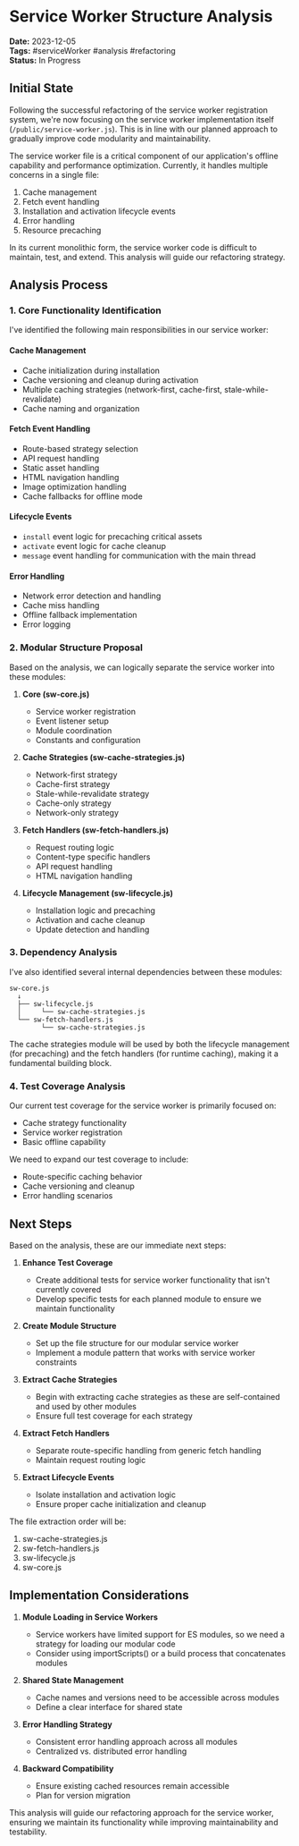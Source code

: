 # Service Worker Structure Analysis

**Date:** 2023-12-05  
**Tags:** #serviceWorker #analysis #refactoring  
**Status:** In Progress  

## Initial State

Following the successful refactoring of the service worker registration system, we're now focusing on the service worker implementation itself (`/public/service-worker.js`). This is in line with our planned approach to gradually improve code modularity and maintainability.

The service worker file is a critical component of our application's offline capability and performance optimization. Currently, it handles multiple concerns in a single file:

1. Cache management
2. Fetch event handling
3. Installation and activation lifecycle events
4. Error handling
5. Resource precaching

In its current monolithic form, the service worker code is difficult to maintain, test, and extend. This analysis will guide our refactoring strategy.

## Analysis Process

### 1. Core Functionality Identification

I've identified the following main responsibilities in our service worker:

#### Cache Management
- Cache initialization during installation
- Cache versioning and cleanup during activation
- Multiple caching strategies (network-first, cache-first, stale-while-revalidate)
- Cache naming and organization

#### Fetch Event Handling
- Route-based strategy selection
- API request handling
- Static asset handling
- HTML navigation handling
- Image optimization handling
- Cache fallbacks for offline mode

#### Lifecycle Events
- `install` event logic for precaching critical assets
- `activate` event logic for cache cleanup
- `message` event handling for communication with the main thread

#### Error Handling
- Network error detection and handling
- Cache miss handling
- Offline fallback implementation
- Error logging

### 2. Modular Structure Proposal

Based on the analysis, we can logically separate the service worker into these modules:

1. **Core (sw-core.js)**
   - Service worker registration
   - Event listener setup
   - Module coordination
   - Constants and configuration

2. **Cache Strategies (sw-cache-strategies.js)**
   - Network-first strategy
   - Cache-first strategy
   - Stale-while-revalidate strategy
   - Cache-only strategy
   - Network-only strategy

3. **Fetch Handlers (sw-fetch-handlers.js)**
   - Request routing logic
   - Content-type specific handlers
   - API request handling
   - HTML navigation handling

4. **Lifecycle Management (sw-lifecycle.js)**
   - Installation logic and precaching
   - Activation and cache cleanup
   - Update detection and handling

### 3. Dependency Analysis

I've also identified several internal dependencies between these modules:

```
sw-core.js
  ↓
  ├── sw-lifecycle.js
  │     └── sw-cache-strategies.js
  └── sw-fetch-handlers.js
        └── sw-cache-strategies.js
```

The cache strategies module will be used by both the lifecycle management (for precaching) and the fetch handlers (for runtime caching), making it a fundamental building block.

### 4. Test Coverage Analysis

Our current test coverage for the service worker is primarily focused on:
- Cache strategy functionality
- Service worker registration
- Basic offline capability

We need to expand our test coverage to include:
- Route-specific caching behavior
- Cache versioning and cleanup
- Error handling scenarios

## Next Steps

Based on the analysis, these are our immediate next steps:

1. **Enhance Test Coverage**
   - Create additional tests for service worker functionality that isn't currently covered
   - Develop specific tests for each planned module to ensure we maintain functionality

2. **Create Module Structure**
   - Set up the file structure for our modular service worker
   - Implement a module pattern that works with service worker constraints

3. **Extract Cache Strategies**
   - Begin with extracting cache strategies as these are self-contained and used by other modules
   - Ensure full test coverage for each strategy

4. **Extract Fetch Handlers**
   - Separate route-specific handling from generic fetch handling
   - Maintain request routing logic

5. **Extract Lifecycle Events**
   - Isolate installation and activation logic
   - Ensure proper cache initialization and cleanup

The file extraction order will be:
1. sw-cache-strategies.js
2. sw-fetch-handlers.js
3. sw-lifecycle.js
4. sw-core.js

## Implementation Considerations

1. **Module Loading in Service Workers**
   - Service workers have limited support for ES modules, so we need a strategy for loading our modular code
   - Consider using importScripts() or a build process that concatenates modules

2. **Shared State Management**
   - Cache names and versions need to be accessible across modules
   - Define a clear interface for shared state

3. **Error Handling Strategy**
   - Consistent error handling approach across all modules
   - Centralized vs. distributed error handling

4. **Backward Compatibility**
   - Ensure existing cached resources remain accessible
   - Plan for version migration

This analysis will guide our refactoring approach for the service worker, ensuring we maintain its functionality while improving maintainability and testability.

